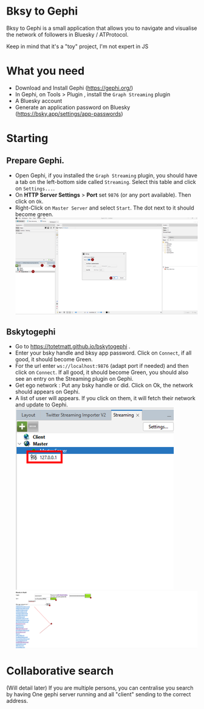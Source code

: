 # Bksy to Gephi

Bksy to Gephi is a small application that allows you to navigate and visualise the network of followers in Bluesky / ATProtocol.

Keep in mind that it's a "toy" project, I'm not expert in JS 

# What you need  

* Download and Install Gephi (https://gephi.org/)
* In Gephi, on Tools > Plugin , install the `Graph Streaming` plugin
* A Bluesky account
* Generate an application password on Bluesky (https://bsky.app/settings/app-passwords)

# Starting

## Prepare Gephi.

- Open Gephi, if you installed the  `Graph Streaming` plugin, you should have a tab on the left-bottom side called `Streaming`. Select this table and click on `Settings...`.
- On **HTTP Server Settings** > **Port** set `9876` (or any port available). Then click on `Ok`.
- Right-Click on `Master Server` and select `Start`. The dot next to it should become green.
![Configuration of Streaming plugin](imgs/001_Streaming_plugin_gephi.png)
## Bskytogephi
- Go to https://totetmatt.github.io/bskytogephi .
- Enter your bsky handle and bksy app password. Click on `Connect`, if all good, it should become Green.
- For the url enter `ws://localhost:9876` (adapt port if needed) and then click on `Connect`. If all good, it should become Green, you should also see an entry on the Streaming plugin on Gephi.
- Get ego network : Put any bsky handle or did. Click on Ok, the network should appears on Gephi.
- A list of user will appears. If you click on them, it will fetch their network and update to Gephi.
![Notification in Streaming plugin](imgs/002_Streaming_plugin_gephi.png)
![BskytoGephi Example](imgs/003_bskytogephi.png)
# Collaborative search
(Will detail later)
If you are multiple persons, you can centralise you search by having One gephi server running and all "client" sending to the correct address. 